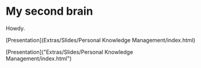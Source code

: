 # My second brain

Howdy.

[Presentation](Extras/Slides/Personal Knowledge Management/index.html)

[Presentation]("Extras/Slides/Personal Knowledge Management/index.html")

